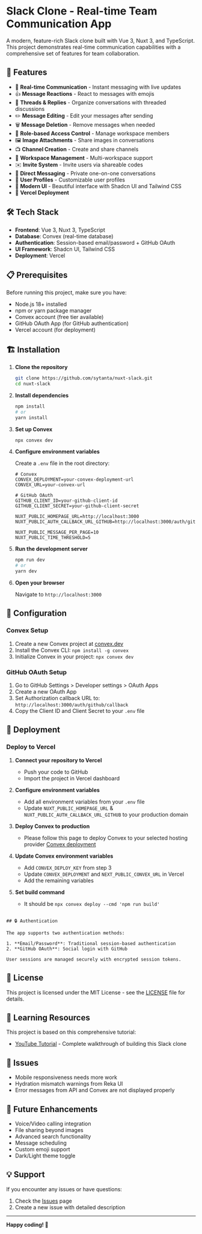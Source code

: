 # Slack Clone - Real-time Team Communication App

A modern, feature-rich Slack clone built with Vue 3, Nuxt 3, and TypeScript. This project demonstrates real-time communication capabilities with a comprehensive set of features for team collaboration.

## 🚀 Features

- 📡 **Real-time Communication** - Instant messaging with live updates
- 👍 **Message Reactions** - React to messages with emojis
- 🧵 **Threads & Replies** - Organize conversations with threaded discussions
- ✏️ **Message Editing** - Edit your messages after sending
- 🗑️ **Message Deletion** - Remove messages when needed
- 🔐 **Role-based Access Control** - Manage workspace members
- 🖼️ **Image Attachments** - Share images in conversations
- 📺 **Channel Creation** - Create and share channels
- 🏢 **Workspace Management** - Multi-workspace support
- ✉️ **Invite System** - Invite users via shareable codes
- 💬 **Direct Messaging** - Private one-on-one conversations
- 👥 **User Profiles** - Customizable user profiles
- 🎨 **Modern UI** - Beautiful interface with Shadcn UI and Tailwind CSS
- 🚀 **Vercel Deployment**

## 🛠️ Tech Stack

- **Frontend**: Vue 3, Nuxt 3, TypeScript
- **Database**: Convex (real-time database)
- **Authentication**: Session-based email/password + GitHub OAuth
- **UI Framework**: Shadcn UI, Tailwind CSS
- **Deployment**: Vercel

## 📋 Prerequisites

Before running this project, make sure you have:

- Node.js 18+ installed
- npm or yarn package manager
- Convex account (free tier available)
- GitHub OAuth App (for GitHub authentication)
- Vercel account (for deployment)

## 🏗️ Installation

1. **Clone the repository**

   ```bash
   git clone https://github.com/sytanta/nuxt-slack.git
   cd nuxt-slack
   ```

2. **Install dependencies**

   ```bash
   npm install
   # or
   yarn install
   ```

3. **Set up Convex**

   ```bash
   npx convex dev
   ```

4. **Configure environment variables**

   Create a `.env` file in the root directory:

   ```env
   # Convex
   CONVEX_DEPLOYMENT=your-convex-deployment-url
   CONVEX_URL=your-convex-url

   # GitHub OAuth
   GITHUB_CLIENT_ID=your-github-client-id
   GITHUB_CLIENT_SECRET=your-github-client-secret

   NUXT_PUBLIC_HOMEPAGE_URL=http://localhost:3000
   NUXT_PUBLIC_AUTH_CALLBACK_URL_GITHUB=http://localhost:3000/auth/github/callback

   NUXT_PUBLIC_MESSAGE_PER_PAGE=10
   NUXT_PUBLIC_TIME_THRESHOLD=5
   ```

5. **Run the development server**

   ```bash
   npm run dev
   # or
   yarn dev
   ```

6. **Open your browser**

   Navigate to `http://localhost:3000`

## 🔧 Configuration

### Convex Setup

1. Create a new Convex project at [convex.dev](https://convex.dev)
2. Install the Convex CLI: `npm install -g convex`
3. Initialize Convex in your project: `npx convex dev`

### GitHub OAuth Setup

1. Go to GitHub Settings > Developer settings > OAuth Apps
2. Create a new OAuth App
3. Set Authorization callback URL to: `http://localhost:3000/auth/github/callback`
4. Copy the Client ID and Client Secret to your `.env` file

## 🚀 Deployment

### Deploy to Vercel

1. **Connect your repository to Vercel**

   - Push your code to GitHub
   - Import the project in Vercel dashboard

2. **Configure environment variables**

   - Add all environment variables from your `.env` file
   - Update `NUXT_PUBLIC_HOMEPAGE_URL` & `NUXT_PUBLIC_AUTH_CALLBACK_URL_GITHUB` to your production domain

3. **Deploy Convex to production**

   - Please follow this page to deploy Convex to your selected hosting provider [Convex deployment](https://docs.convex.dev/production/hosting/)

4. **Update Convex environment variables**

   - Add `CONVEX_DEPLOY_KEY` from step 3
   - Update `CONVEX_DEPLOYMENT` and `NEXT_PUBLIC_CONVEX_URL` in Vercel
   - Add the remaining variables

5. **Set build command**
   - It should be `npx convex deploy --cmd 'npm run build'`

```

## 🔒 Authentication

The app supports two authentication methods:

1. **Email/Password**: Traditional session-based authentication
2. **GitHub OAuth**: Social login with GitHub

User sessions are managed securely with encrypted session tokens.
```

## 📜 License

This project is licensed under the MIT License - see the [LICENSE](LICENSE) file for details.

## 🎯 Learning Resources

This project is based on this comprehensive tutorial:

- [YouTube Tutorial](https://www.youtube.com/watch?v=lXITA5MZIiI) - Complete walkthrough of building this Slack clone

## 🐛 Issues

- Mobile responsiveness needs more work
- Hydration mismatch warnings from Reka UI
- Error messages from API and Convex are not displayed properly

## 🔮 Future Enhancements

- Voice/Video calling integration
- File sharing beyond images
- Advanced search functionality
- Message scheduling
- Custom emoji support
- Dark/Light theme toggle

## 💡 Support

If you encounter any issues or have questions:

1. Check the [Issues](https://github.com/sytanta/nuxt-slack/issues) page
2. Create a new issue with detailed description

---

**Happy coding! 🚀**
